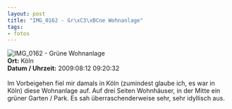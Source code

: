 ```yaml
--- 
layout: post
title: "IMG_0162 - Gr\xC3\xBCne Wohnanlage"
tags: 
- fotos
---
```

<img src="http://blog.fabianonline.de/wp-content/main/2010_04/IMG_0162.jpg" alt="IMG_0162 - Grüne Wohnanlage" class="aligncenter" /><br />
<strong>Ort:</strong> Köln<br />
<strong>Datum / Uhrzeit:</strong> 2009:08:12 09:20:32<br />
<br />
Im Vorbeigehen fiel mir damals in Köln (zumindest glaube ich, es war in Köln) diese Wohnanlage auf. Auf drei Seiten Wohnhäuser, in der Mitte ein grüner Garten / Park. Es sah überraschenderweise sehr, sehr idyllisch aus.
